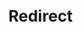 ﻿---
layout: src/layouts/Redirect.astro
title: Redirect
redirect: /docs/administration/managing-infrastructure/server-configuration
pubDate:  2023-01-01
navSearch: false
navSitemap: false
navMenu: false
---
